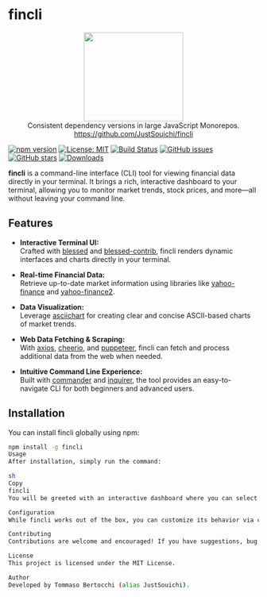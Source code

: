 # fincli

<p align="center">
  <img src="https://jamiemason.github.io/syncpack/logo.svg" width="200" height="179" alt="">
  <br>Consistent dependency versions in large JavaScript Monorepos.
  <br><a href="https://github.com/JustSouichi/fincli">https://github.com/JustSouichi/fincli</a>
</p>

[![npm version](https://badge.fury.io/js/fincli.svg)](https://badge.fury.io/js/fincli)
[![License: MIT](https://img.shields.io/badge/License-MIT-yellow.svg)](https://opensource.org/licenses/MIT)
[![Build Status](https://travis-ci.com/JustSouichi/fincli.svg?branch=main)](https://travis-ci.com/JustSouichi/fincli)
[![GitHub issues](https://img.shields.io/github/issues/JustSouichi/fincli.svg)](https://github.com/JustSouichi/fincli/issues)
[![GitHub stars](https://img.shields.io/github/stars/JustSouichi/fincli.svg?style=social&label=Stars)](https://github.com/JustSouichi/fincli/stargazers)
[![Downloads](https://img.shields.io/npm/dt/fincli.svg)](https://www.npmjs.com/package/fincli)

**fincli** is a command-line interface (CLI) tool for viewing financial data directly in your terminal. It brings a rich, interactive dashboard to your terminal, allowing you to monitor market trends, stock prices, and more—all without leaving your command line.

## Features

- **Interactive Terminal UI:**  
  Crafted with [blessed](https://github.com/chjj/blessed) and [blessed-contrib](https://github.com/yaronn/blessed-contrib), fincli renders dynamic interfaces and charts directly in your terminal.

- **Real-time Financial Data:**  
  Retrieve up-to-date market information using libraries like [yahoo-finance](https://www.npmjs.com/package/yahoo-finance) and [yahoo-finance2](https://www.npmjs.com/package/yahoo-finance2).

- **Data Visualization:**  
  Leverage [asciichart](https://github.com/kroitor/asciichart) for creating clear and concise ASCII-based charts of market trends.

- **Web Data Fetching & Scraping:**  
  With [axios](https://github.com/axios/axios), [cheerio](https://github.com/cheeriojs/cheerio), and [puppeteer](https://github.com/puppeteer/puppeteer), fincli can fetch and process additional data from the web when needed.

- **Intuitive Command Line Experience:**  
  Built with [commander](https://github.com/tj/commander.js) and [inquirer](https://github.com/SBoudrias/Inquirer.js), the tool provides an easy-to-navigate CLI for both beginners and advanced users.

## Installation

You can install fincli globally using npm:

```sh
npm install -g fincli
Usage
After installation, simply run the command:

sh
Copy
fincli
You will be greeted with an interactive dashboard where you can select various options to view live market data and detailed stock charts.

Configuration
While fincli works out of the box, you can customize its behavior via configuration options. For instance, you might configure default stock symbols or refresh intervals by editing a configuration file (e.g., ~/.fincli/config.json). Refer to the documentation for more detailed instructions (coming soon).

Contributing
Contributions are welcome and encouraged! If you have suggestions, bug reports, or improvements, please open an issue or submit a pull request on GitHub.

License
This project is licensed under the MIT License.

Author
Developed by Tommaso Bertocchi (alias JustSouichi).